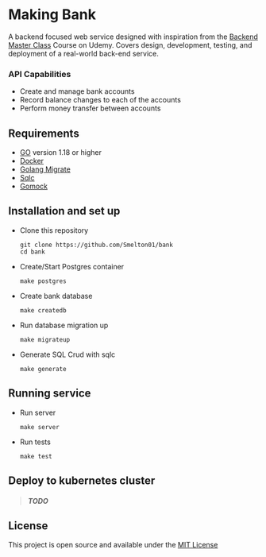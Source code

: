 # Making Bank

A backend focused web service designed with inspiration from the [Backend Master Class](https://www.udemy.com/course/backend-master-class-golang-postgresql-kubernetes/) Course on Udemy. Covers design, development, testing, and deployment of a real-world back-end service.

### API Capabilities

- Create and manage bank accounts
- Record balance changes to each of the accounts
- Perform money transfer between accounts

## Requirements

- [GO](https://go.dev/) version 1.18 or higher
- [Docker](https://www.docker.com/)
- [Golang Migrate](https://github.com/golang-migrate/migrate/tree/master/cmd/migrate)
- [Sqlc](https://github.com/kyleconroy/sqlc#installation)
- [Gomock](https://github.com/golang/mock)

## Installation and set up

- Clone this repository
  ```
  git clone https://github.com/Smelton01/bank
  cd bank
  ```
- Create/Start Postgres container
  ```
  make postgres
  ```
- Create bank database
  ```
  make createdb
  ```
- Run database migration up
  ```
  make migrateup
  ```
- Generate SQL Crud with sqlc
  ```
  make generate
  ```

## Running service

- Run server
  ```
  make server
  ```
- Run tests
  ```
  make test
  ```

## Deploy to kubernetes cluster

> ##### TODO

## License

This project is open source and available under the [MIT License](LICENSE)
